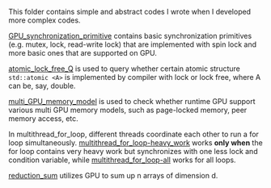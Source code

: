 This folder contains simple and abstract codes I wrote when I developed
more complex codes.

[GPU\_synchronization\_primitive](GPU_synchronization_primitive.cpp)
contains basic synchronization primitives (e.g. mutex, lock, read-write
lock) that are implemented with spin lock and more basic ones that are
supported on GPU. 

[atomic\_lock\_free\_Q](atomic_lock_free_Q.cpp) is used to query
whether certain atomic structure ```std::atomic <A>``` is implemented
by compiler with lock or lock free, where A can be, say, double.

[multi\_GPU\_memory\_model](multi_GPU_memory_model.cu) is used to
check whether runtime GPU support various multi GPU memory models,
such as page-locked memory, peer memory access, etc.

In multithread\_for\_loop, different threads coordinate each other to
run a for loop simultaneously.
[multithread\_for\_loop-heavy\_work](multithread_for_loop-heavy_work.cpp)
works **only when** the for loop contains very heavy work but synchronizes
with one less lock and condition variable, while
[multithread\_for\_loop-all](multithread_for_loop-all.cpp) works for
all loops.

[reduction\_sum](reduction_sum.cu) utilizes GPU to sum up n arrays of
dimension d.
